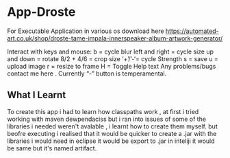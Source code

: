 # App-Droste
For Executable Application in various os download here
https://automated-art.co.uk/shop/droste-tame-impala-innerspeaker-album-artwork-generator/

Interact with keys and mouse:
b = cycle blur
left and right = cycle size
up and down = rotate
8/2 + 4/6 = crop size
‘+’/’-‘= cycle Strength
s = save
u = upload image
r = resize to frame
H = Toggle Help text
Any problems/bugs contact me here . Currently “-” button is temperamental.

## What I Learnt

To create this app i had to learn how classpaths work , at first i tried working with maven dewpendaciss
but i ran into issues of some of the libraries i needed weren't avalable , i learnt how to create them myself. but beofre executing i realised that it would be quicker to create a .jar with the libraries i would need in eclipse it would be export to .jar in inteliji it would be same but it's named artifact. 

